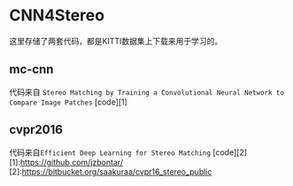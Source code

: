 # CNN4Stereo
这里存储了两套代码，都是KITTI数据集上下载来用于学习的。
## mc-cnn

代码来自 `Stereo Matching by Training a Convolutional Neural Network to Compare Image Patches`
[code][1]

## cvpr2016

代码来自`Efficient Deep Learning for Stereo Matching`
[code][2]
[1]:https://github.com/jzbontar/
[2]:https://bitbucket.org/saakuraa/cvpr16_stereo_public
